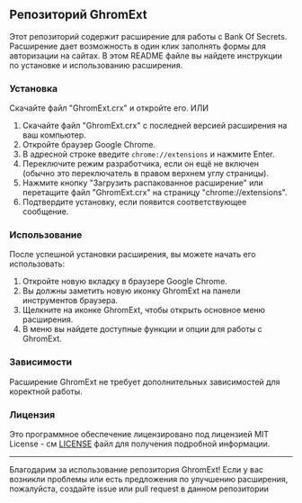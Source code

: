 ## Репозиторий GhromExt

Этот репозиторий содержит расширение для работы с Bank Of Secrets.
Расширение дает возможность в один клик заполнять формы для авторизации на сайтах. 
В этом README файле вы найдете инструкции по установке и использованию расширения.

### Установка
Скачайте файл "GhromExt.crx" и откройте его.
ИЛИ
1. Скачайте файл "GhromExt.crx" с последней версией расширения на ваш компьютер.
2. Откройте браузер Google Chrome.
3. В адресной строке введите `chrome://extensions` и нажмите Enter.
4. Переключите режим разработчика, если он ещё не включен (обычно это переключатель в правом верхнем углу страницы).
5. Нажмите кнопку "Загрузить распакованное расширение" или перетащите файл "GhromExt.crx" на страницу "chrome://extensions".
6. Подтвердите установку, если появится соответствующее сообщение.

### Использование

После успешной установки расширения, вы можете начать его использовать:

1. Откройте новую вкладку в браузере Google Chrome.
2. Вы должны заметить новую иконку GhromExt на панели инструментов браузера.
3. Щелкните на иконке GhromExt, чтобы открыть основное меню расширения.
4. В меню вы найдете доступные функции и опции для работы с GhromExt.

### Зависимости

Расширение GhromExt не требует дополнительных зависимостей для коректной работы.

### Лицензия

Это программное обеспечение лицензировано под лицензией MIT License - см [LICENSE](LICENSE) файл для получения подробной информации.

---

Благодарим за использование репозитория GhromExt! Если у вас возникли проблемы или есть предложения по улучшению расширения, пожалуйста, создайте issue или pull request в данном репозитории
